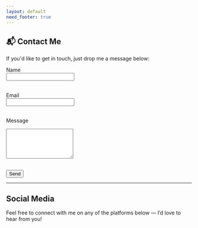```yaml
---
layout: default
need_footer: true
---
```


## 📬 Contact Me

If you'd like to get in touch, just drop me a message below:

<form action="https://formspree.io/f/xpwpkzda" method="POST">
  <label for="name">Name</label><br>
  <input type="text" name="name" id="name" required><br><br>

  <label for="email">Email</label><br>
  <input type="email" name="email" id="email" required><br><br>

  <label for="message">Message</label><br>
  <textarea name="message" id="message" rows="5" required></textarea><br><br>

  <button type="submit">Send</button>
</form>

---

## Social Media

Feel free to connect with me on any of the platforms below — I’d love to hear from you!